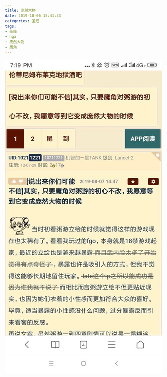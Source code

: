 ```yaml
---
title: 庞然大物
date: 2019-10-06 15:41:33
categories: 圣经
tags:
- 圣经
- nga
- 庞然大物
- 鹰角
---
```


![](2019-10-06-15-47/01.jpg)
